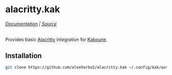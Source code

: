# alacritty.kak

###### [Documentation] | [Source]

[Source]: rc/alacritty.kak
[Documentation]: docs/alacritty.asciidoc

Provides basic [Alacritty] integration for [Kakoune].

[Kakoune]: https://kakoune.org
[Alacritty]: https://github.com/alacritty/alacritty

## Installation

``` sh
git clone https://github.com/alexherbo2/alacritty.kak ~/.config/kak/autoload/alacritty
```
